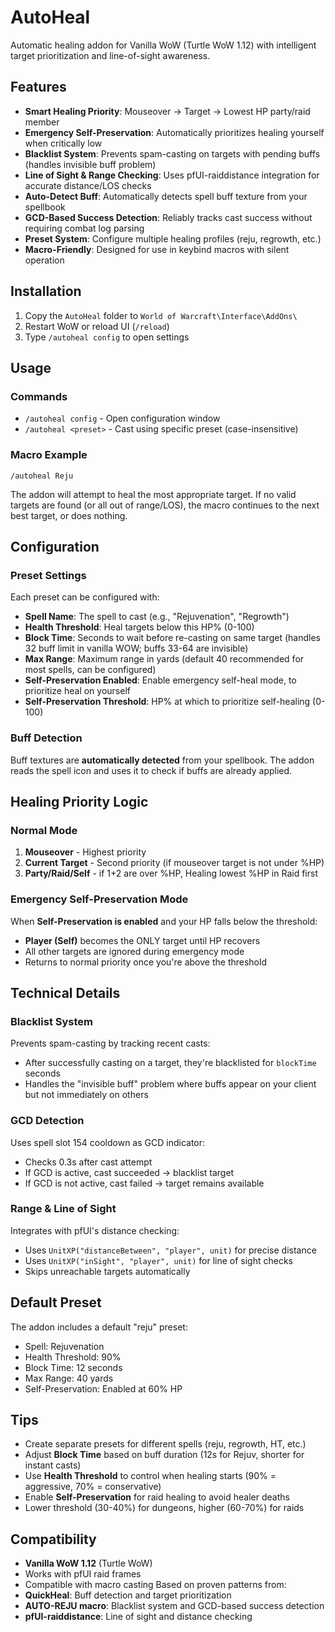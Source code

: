 # AutoHeal

Automatic healing addon for Vanilla WoW (Turtle WoW 1.12) with intelligent target prioritization and line-of-sight awareness.

## Features

- **Smart Healing Priority**: Mouseover → Target → Lowest HP party/raid member
- **Emergency Self-Preservation**: Automatically prioritizes healing yourself when critically low
- **Blacklist System**: Prevents spam-casting on targets with pending buffs (handles invisible buff problem)
- **Line of Sight & Range Checking**: Uses pfUI-raiddistance integration for accurate distance/LOS checks
- **Auto-Detect Buff**: Automatically detects spell buff texture from your spellbook
- **GCD-Based Success Detection**: Reliably tracks cast success without requiring combat log parsing
- **Preset System**: Configure multiple healing profiles (reju, regrowth, etc.)
- **Macro-Friendly**: Designed for use in keybind macros with silent operation

## Installation

1. Copy the `AutoHeal` folder to `World of Warcraft\Interface\AddOns\`
2. Restart WoW or reload UI (`/reload`)
3. Type `/autoheal config` to open settings

## Usage

### Commands

- `/autoheal config` - Open configuration window
- `/autoheal <preset>` - Cast using specific preset (case-insensitive)

### Macro Example

```
/autoheal Reju
```

The addon will attempt to heal the most appropriate target. If no valid targets are found (or all out of range/LOS), the macro continues to the next best target, or does nothing.

## Configuration

### Preset Settings

Each preset can be configured with:

- **Spell Name**: The spell to cast (e.g., "Rejuvenation", "Regrowth")
- **Health Threshold**: Heal targets below this HP% (0-100)
- **Block Time**: Seconds to wait before re-casting on same target (handles 32 buff limit in vanilla WOW; buffs 33-64 are invisible)
- **Max Range**: Maximum range in yards (default 40 recommended for most spells, can be configured)
- **Self-Preservation Enabled**: Enable emergency self-heal mode, to prioritize heal on yourself
- **Self-Preservation Threshold**: HP% at which to prioritize self-healing (0-100)

### Buff Detection

Buff textures are **automatically detected** from your spellbook. The addon reads the spell icon and uses it to check if buffs are already applied.

## Healing Priority Logic

### Normal Mode

1. **Mouseover** - Highest priority
2. **Current Target** - Second priority (if mouseover target is not under %HP)
3. **Party/Raid/Self** - if 1+2 are over %HP, Healing lowest %HP in Raid first

### Emergency Self-Preservation Mode

When **Self-Preservation is enabled** and your HP falls below the threshold:
- **Player (Self)** becomes the ONLY target until HP recovers
- All other targets are ignored during emergency mode
- Returns to normal priority once you're above the threshold

## Technical Details

### Blacklist System

Prevents spam-casting by tracking recent casts:
- After successfully casting on a target, they're blacklisted for `blockTime` seconds
- Handles the "invisible buff" problem where buffs appear on your client but not immediately on others

### GCD Detection

Uses spell slot 154 cooldown as GCD indicator:
- Checks 0.3s after cast attempt
- If GCD is active, cast succeeded → blacklist target
- If GCD is not active, cast failed → target remains available

### Range & Line of Sight

Integrates with pfUI's distance checking:
- Uses `UnitXP("distanceBetween", "player", unit)` for precise distance
- Uses `UnitXP("inSight", "player", unit)` for line of sight checks
- Skips unreachable targets automatically

## Default Preset

The addon includes a default "reju" preset:
- Spell: Rejuvenation
- Health Threshold: 90%
- Block Time: 12 seconds
- Max Range: 40 yards
- Self-Preservation: Enabled at 60% HP

## Tips

- Create separate presets for different spells (reju, regrowth, HT, etc.)
- Adjust **Block Time** based on buff duration (12s for Rejuv, shorter for instant casts)
- Use **Health Threshold** to control when healing starts (90% = aggressive, 70% = conservative)
- Enable **Self-Preservation** for raid healing to avoid healer deaths
- Lower threshold (30-40%) for dungeons, higher (60-70%) for raids

## Compatibility

- **Vanilla WoW 1.12** (Turtle WoW)
- Works with pfUI raid frames
- Compatible with macro casting
Based on proven patterns from:
- **QuickHeal**: Buff detection and target prioritization
- **AUTO-REJU macro**: Blacklist system and GCD-based success detection
- **pfUI-raiddistance**: Line of sight and distance checking
